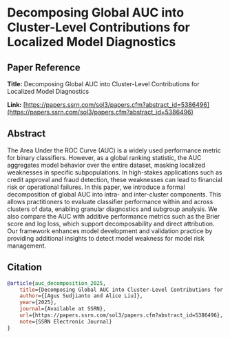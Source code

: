 # Decomposing Global AUC into Cluster-Level Contributions for Localized Model Diagnostics

## Paper Reference

**Title:** Decomposing Global AUC into Cluster-Level Contributions for Localized Model Diagnostics

**Link:** [https://papers.ssrn.com/sol3/papers.cfm?abstract_id=5386496](https://papers.ssrn.com/sol3/papers.cfm?abstract_id=5386496)

## Abstract

The Area Under the ROC Curve (AUC) is a widely used performance metric for binary classifiers. However, as a global ranking statistic, the AUC aggregates model behavior over the entire dataset, masking localized weaknesses in specific subpopulations. In high-stakes applications such as credit approval and fraud detection, these weaknesses can lead to financial risk or operational failures. In this paper, we introduce a formal decomposition of global AUC into intra- and inter-cluster components. This allows practitioners to evaluate classifier performance within and across clusters of data, enabling granular diagnostics and subgroup analysis. We also compare the AUC with additive performance metrics such as the Brier score and log loss, which support decomposability and direct attribution. Our framework enhances model development and validation practice by providing additional insights to detect model weakness for model risk management.
## Citation

```bibtex
@article{auc_decomposition_2025,
    title={Decomposing Global AUC into Cluster-Level Contributions for Localized Model Diagnostics},
    author={[Agus Sudjianto and Alice Liu]},
    year={2025},
    journal={Available at SSRN},
    url={https://papers.ssrn.com/sol3/papers.cfm?abstract_id=5386496},
    note={SSRN Electronic Journal}
}
```

